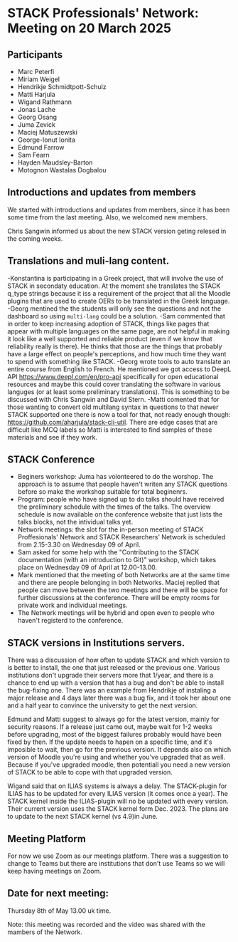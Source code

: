 # STACK Professionals' Network: Meeting on 20 March 2025

## Participants

* Marc Peterfi
* Miriam Weigel
* Hendrikje Schmidtpott-Schulz
* Matti Harjula
* Wigand Rathmann
* Jonas Lache
* Georg Osang
* Juma Zevick
* Maciej Matuszewski
* George-Ionut Ionita
* Edmund Farrow
* Sam Fearn
* Hayden Maudsley-Barton
* Motognon Wastalas Dogbalou

## Introductions and updates from members
We started with introductions and updates from members, since it has been some time from the last meeting. Also, we welcomed new members.

Chris Sangwin informed us about the new STACK version geting relesed in the coming weeks.

## Translations and muli-lang content. 
-Konstantina is participating in a Greek project, that will involve the use of STACK in secondaty education. At the moment she translates the STACK q_type strings because it iss a requirement of the project that all the Moodle plugins that are used to create OERs to be translated in the Greek language.
-Georg mentined the the students will only see the questions and not the dashboard so using `multi-lang` could be a solution. 
-Sam commented that in order to keep increasing adoption of STACK, things like pages that appear with multiple languages on the same page, are not helpful in making it look like a well supported and reliable product (even if we know that reliability really is there). He thinks that those are the things that probably have a large effect on people's perceptions, and how much time they want to spend with something like STACK. 
-Georg wrote tools to auto translate an entire course from English to French. He mentioned we got access to DeepL API <https://www.deepl.com/en/pro-api> specifically for open educational resources and maybe this could cover translating the software in various languges (or at least some preliminary translations). This is something to be discussed with Chris Sangwin and David Stern.
-Matti comented that for those wanting to convert old multilang syntax in questions to that newer STACK supported one there is now a tool for that, not ready enough though: <https://github.com/aharjula/stack-cli-util>. There are edge cases that are difficult like MCQ labels so Matti is interested to find samples of these materials and see if they work. 


## STACK Conference
- Beginers workshop: Juma has volonteered to do the worshop. The approach is to assume that people haven't writen any STACK questions before so make the workshop suitable for total beginenrs. 
- Program: people who have signed up to do talks should have received the preliminary schedule with the times of the talks. The overview schedule is now available on the conference website that just lists the talks blocks, not the intividual talks yet.
- Network meetings: the slot for the in-person meeting of STACK Proffesionals' Network and STACK Researchers' Network is scheduled from 2.15-3.30 on Wednesday 09 of April. 
- Sam asked for some help with the "Contributing to the STACK documentation (with an introduction to Git)" workshop, which takes place on Wednesday 09 of April at 12.00-13.00. 
- Mark mentioned that the meeting of both Networks are at the same time and there are people belonging in both Networks. Maciej replied that people can move between the two meetings and there will be space for further discussions at the conference. There will be empty rooms for private work and individual meetings. 
- The Network meetings will be hybrid and open even to people who haven't registerd to the conference. 


## STACK versions in Institutions servers. 
There was a discussion of how often to update STACK and which version to is better to install, the one that just released or the previous one. Various institutions don't upgrade their servers more that 1/year, and there is a chance to end up with a version that has a bug and don't be able to install the bug-fixing one. There was an example from Hendrikje of instaling a major release and 4 days later there was a bug fix, and it took her about one and a half year to convince the university to get the next version.

Edmund and Matti suggest to always go for the latest version, mainly for security reasons. If a release just came out, maybe wait for 1-2 weeks before upgrading, most of the biggest failures probably would have been fixed by then. If the update needs to hapen on a specific time, and it's imposible to wait, then go for the previous version. It depends also on which version of Moodle you're using and whether you've upgraded that as well. Because if you've upgraded moodle, then potentiall you need a new version of STACK to be able to cope with that upgraded version.

Wigand said that on ILIAS systems is always a delay. The STACK-plugin for ILIAS has to be updated for every ILIAS version (it comes once a year). The STACK kernel inside the ILIAS-plugin will no be updated with every version. Their current version uses the STACK kernel
form Dec. 2023. The plans are to update to the next STACK kernel (vs 4.9)in June.



## Meeting Platform 
For now we use Zoom as our meetings platform. There was a suggestion to change to Teams but there are institutions that don't use Teams so we will keep having meetings on Zoom. 


## Date for next meeting:
Thursday 8th of May 13.00 uk time.


Note: this meeting was recorded and the video was shared with the mambers of the Network. 


